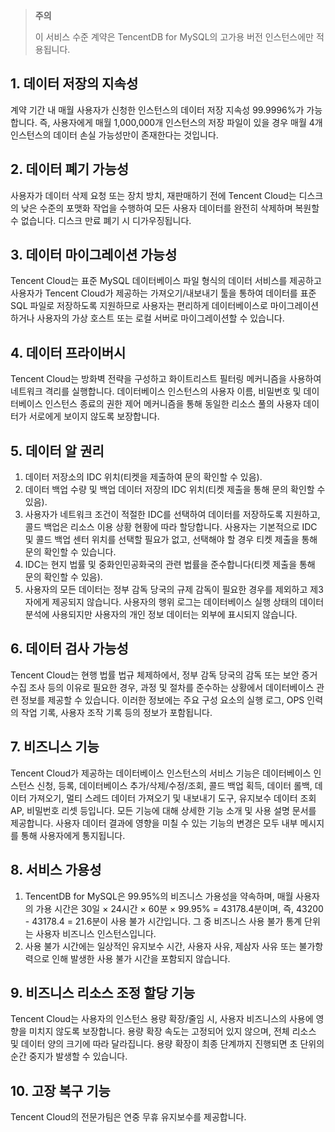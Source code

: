 >**주의**
>
> 이 서비스 수준 계약은 TencentDB for MySQL의 고가용 버전 인스턴스에만 적용됩니다.

## 1. 데이터 저장의 지속성

계약 기간 내 매월 사용자가 신청한 인스턴스의 데이터 저장 지속성 99.9996%가 가능합니다. 즉, 사용자에게 매월 1,000,000개 인스턴스의 저장 파일이 있을 경우 매월 4개 인스턴스의 데이터 손실 가능성만이 존재한다는 것입니다.

## 2. 데이터 폐기 가능성

사용자가 데이터 삭제 요청 또는 장치 방치, 재판매하기 전에 Tencent Cloud는 디스크의 낮은 수준의 포맷화 작업을 수행하여 모든 사용자 데이터를 완전히 삭제하며 복원할 수 없습니다. 디스크 만료 폐기 시 디가우징됩니다.

## 3. 데이터 마이그레이션 가능성

Tencent Cloud는 표준 MySQL 데이터베이스 파일 형식의 데이터 서비스를 제공하고 사용자가 Tencent Cloud가 제공하는 가져오기/내보내기 툴을 통하여 데이터를 표준 SQL 파일로 저장하도록 지원하므로 사용자는 편리하게 데이터베이스로 마이그레이션하거나 사용자의 가상 호스트 또는 로컬 서버로 마이그레이션할 수 있습니다.

## 4. 데이터 프라이버시

Tencent Cloud는 방화벽 전략을 구성하고 화이트리스트 필터링 메커니즘을 사용하여 네트워크 격리를 실행합니다. 데이터베이스 인스턴스의 사용자 이름, 비밀번호 및 데이터베이스 인스턴스 종료의 권한 제어 메커니즘을 통해 동일한 리소스 풀의 사용자 데이터가 서로에게 보이지 않도록 보장합니다.

## 5. 데이터 알 권리

1. 데이터 저장소의 IDC 위치(티켓을 제출하여 문의 확인할 수 있음).
2. 데이터 백업 수량 및 백업 데이터 저장의 IDC 위치(티켓 제출을 통해 문의 확인할 수 있음).
3. 사용자가 네트워크 조건이 적절한 IDC를 선택하여 데이터를 저장하도록 지원하고, 콜드 백업은 리소스 이용 상황 현황에 따라 할당합니다. 사용자는 기본적으로 IDC 및 콜드 백업 센터 위치를 선택할 필요가 없고, 선택해야 할 경우 티켓 제출을 통해 문의 확인할 수 있습니다.
4. IDC는 현지 법률 및 중화인민공화국의 관련 법률을 준수합니다(티켓 제출을 통해 문의 확인할 수 있음).
5. 사용자의 모든 데이터는 정부 감독 당국의 규제 감독이 필요한 경우를 제외하고 제3자에게 제공되지 않습니다. 사용자의 행위 로그는 데이터베이스 실행 상태의 데이터 분석에 사용되지만 사용자의 개인 정보 데이터는 외부에 표시되지 않습니다.

## 6. 데이터 검사 가능성

Tencent Cloud는 현행 법률 법규 체제하에서, 정부 감독 당국의 감독 또는 보안 증거 수집 조사 등의 이유로 필요한 경우, 과정 및 절차를 준수하는 상황에서 데이터베이스 관련 정보를 제공할 수 있습니다. 이러한 정보에는 주요 구성 요소의 실행 로그, OPS 인력의 작업 기록, 사용자 조작 기록 등의 정보가 포함됩니다.

## 7. 비즈니스 기능

Tencent Cloud가 제공하는 데이터베이스 인스턴스의 서비스 기능은 데이터베이스 인스턴스 신청, 등록, 데이터베이스 추가/삭제/수정/조회, 콜드 백업 획득, 데이터 롤백, 데이터 가져오기, 멀티 스레드 데이터 가져오기 및 내보내기 도구, 유지보수 데이터 조회 AP, 비밀번호 리셋 등입니다. 모든 기능에 대해 상세한 기능 소개 및 사용 설명 문서를 제공합니다. 사용자 데이터 결과에 영향을 미칠 수 있는 기능의 변경은 모두 내부 메시지를 통해 사용자에게 통지됩니다.

## 8. 서비스 가용성

1. TencentDB for MySQL은 99.95%의 비즈니스 가용성을 약속하며, 매월 사용자의 가용 시간은 30일 × 24시간 × 60분 × 99.95% = 43178.4분이며, 즉, 43200 - 43178.4 = 21.6분이 사용 불가 시간입니다. 그 중 비즈니스 사용 불가 통계 단위는 사용자 비즈니스 인스턴스입니다.
2. 사용 불가 시간에는 일상적인 유지보수 시간, 사용자 사유, 제삼자 사유 또는 불가항력으로 인해 발생한 사용 불가 시간을 포함되지 않습니다.

## 9. 비즈니스 리소스 조정 할당 기능

Tencent Cloud는 사용자의 인스턴스 용량 확장/줄임 시, 사용자 비즈니스의 사용에 영향을 미치지 않도록 보장합니다. 용량 확장 속도는 고정되어 있지 않으며, 전체 리소스 및 데이터 양의 크기에 따라 달라집니다. 용량 확장이 최종 단계까지 진행되면 초 단위의 순간 중지가 발생할 수 있습니다.

## 10. 고장 복구 기능

Tencent Cloud의 전문가팀은 연중 무휴 유지보수를 제공합니다.
